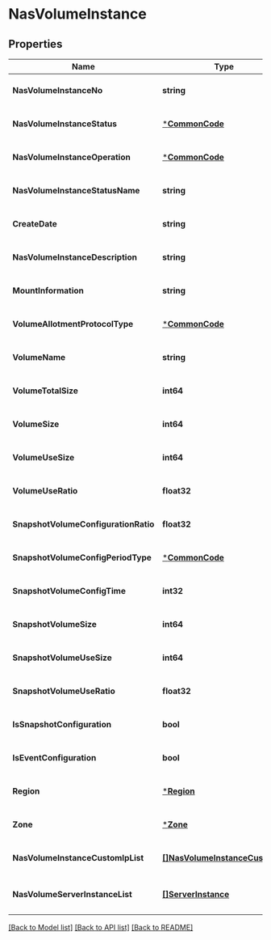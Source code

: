 # NasVolumeInstance

## Properties
Name | Type | Description | Notes
------------ | ------------- | ------------- | -------------
**NasVolumeInstanceNo** | **string** | NAS볼륨인스턴스번호 | [optional] [default to null]
**NasVolumeInstanceStatus** | [***CommonCode**](CommonCode.md) | NAS볼륨인스턴스상태 | [optional] [default to null]
**NasVolumeInstanceOperation** | [***CommonCode**](CommonCode.md) | NAS볼륨인스턴스OP | [optional] [default to null]
**NasVolumeInstanceStatusName** | **string** | 볼륨인스턴스상태명 | [optional] [default to null]
**CreateDate** | **string** | 생성일시 | [optional] [default to null]
**NasVolumeInstanceDescription** | **string** | NAS볼륨인스턴스설명 | [optional] [default to null]
**MountInformation** | **string** | 마운트정보 | [optional] [default to null]
**VolumeAllotmentProtocolType** | [***CommonCode**](CommonCode.md) | 볼륨할당프로토콜구분 | [optional] [default to null]
**VolumeName** | **string** | 볼륨명 | [optional] [default to null]
**VolumeTotalSize** | **int64** | 볼륨총사이즈 | [optional] [default to null]
**VolumeSize** | **int64** | 볼륨사이즈 | [optional] [default to null]
**VolumeUseSize** | **int64** | 볼륨사용사이즈 | [optional] [default to null]
**VolumeUseRatio** | **float32** | 볼륨사용비율 | [optional] [default to null]
**SnapshotVolumeConfigurationRatio** | **float32** | 스냅샷볼륨설정비율 | [optional] [default to null]
**SnapshotVolumeConfigPeriodType** | [***CommonCode**](CommonCode.md) | 스냅샷볼륨설정기간구분 | [optional] [default to null]
**SnapshotVolumeConfigTime** | **int32** | 스냅샷볼륨설정시간 | [optional] [default to null]
**SnapshotVolumeSize** | **int64** | 스냅샷사이즈 | [optional] [default to null]
**SnapshotVolumeUseSize** | **int64** | 스냅사용사이즈 | [optional] [default to null]
**SnapshotVolumeUseRatio** | **float32** | 스냅샷사용비율 | [optional] [default to null]
**IsSnapshotConfiguration** | **bool** | 스냅샷설정여부 | [optional] [default to null]
**IsEventConfiguration** | **bool** | 이벤트설정여부 | [optional] [default to null]
**Region** | [***Region**](Region.md) | 리전 | [optional] [default to null]
**Zone** | [***Zone**](Zone.md) | ZONE | [optional] [default to null]
**NasVolumeInstanceCustomIpList** | [**[]NasVolumeInstanceCustomIp**](NasVolumeInstanceCustomIp.md) | NAS볼륨커스텀IP리스트 | [optional] [default to null]
**NasVolumeServerInstanceList** | [**[]ServerInstance**](ServerInstance.md) | NAS볼륨서버인스턴스리스트 | [optional] [default to null]

[[Back to Model list]](../README.md#documentation-for-models) [[Back to API list]](../README.md#documentation-for-api-endpoints) [[Back to README]](../README.md)


